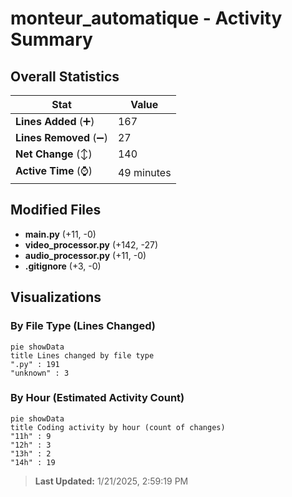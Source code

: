 # monteur_automatique - Activity Summary 

## Overall Statistics

| Stat                   | Value                                                             |
| ---------------------- | ----------------------------------------------------------------- |
| **Lines Added** (➕)   | 167                                          |
| **Lines Removed** (➖) | 27                                        |
| **Net Change** (↕)    | 140                |
| **Active Time** (⌚)   | 49 minutes |


## Modified Files
- **main.py** (+11, -0)
- **video_processor.py** (+142, -27)
- **audio_processor.py** (+11, -0)
- **.gitignore** (+3, -0)

## Visualizations

### By File Type (Lines Changed)

```mermaid
pie showData
title Lines changed by file type
".py" : 191
"unknown" : 3
```

### By Hour (Estimated Activity Count)

```mermaid
pie showData
title Coding activity by hour (count of changes)
"11h" : 9
"12h" : 3
"13h" : 2
"14h" : 19
```


> **Last Updated:** 1/21/2025, 2:59:19 PM